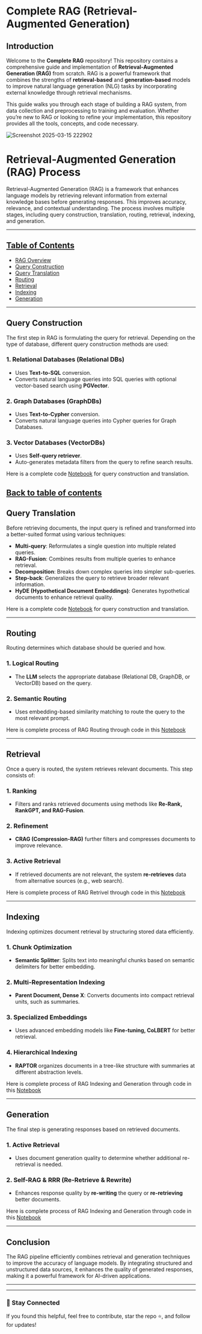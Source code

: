 # Complete RAG (Retrieval-Augmented Generation) 

## Introduction

Welcome to the **Complete RAG** repository! This repository contains a comprehensive guide and implementation of **Retrieval-Augmented Generation (RAG)** from scratch. RAG is a powerful framework that combines the strengths of **retrieval-based** and **generation-based** models to improve natural language generation (NLG) tasks by incorporating external knowledge through retrieval mechanisms.

This guide walks you through each stage of building a RAG system, from data collection and preprocessing to training and evaluation. Whether you’re new to RAG or looking to refine your implementation, this repository provides all the tools, concepts, and code necessary.


![Screenshot 2025-03-15 222902](https://github.com/user-attachments/assets/311a81a8-9e76-40ae-9218-ff59a648a5de)


# Retrieval-Augmented Generation (RAG) Process

Retrieval-Augmented Generation (RAG) is a framework that enhances language models by retrieving relevant information from external knowledge bases before generating responses. This improves accuracy, relevance, and contextual understanding. The process involves multiple stages, including query construction, translation, routing, retrieval, indexing, and generation.

---

## [Table of Contents](#table-of-contents)
- [RAG Overview](https://github.com/Adity-star/CompleteRAG/blob/main/Rag_overview.ipynb)
- [Query Construction](#query-construction)
- [Query Translation](#query-translation)
- [Routing](#routing)
- [Retrieval](#retrieval)
- [Indexing](#indexing)
- [Generation](#generation)

---

## Query Construction
The first step in RAG is formulating the query for retrieval. Depending on the type of database, different query construction methods are used:

### 1. Relational Databases (Relational DBs)
- Uses **Text-to-SQL** conversion.
- Converts natural language queries into SQL queries with optional vector-based search using **PGVector**.

### 2. Graph Databases (GraphDBs)
- Uses **Text-to-Cypher** conversion.
- Converts natural language queries into Cypher queries for Graph Databases.

### 3. Vector Databases (VectorDBs)
- Uses **Self-query retriever**.
- Auto-generates metadata filters from the query to refine search results.

Here is a complete code [Notebook](https://github.com/Adity-star/CompleteRAG/blob/main/Rag_query_transformation_1.ipynb) for query construction and translation.  

[Back to table of contents](#table-of-contents)
---

## Query Translation
Before retrieving documents, the input query is refined and transformed into a better-suited format using various techniques:
- **Multi-query**: Reformulates a single question into multiple related queries.
- **RAG-Fusion**: Combines results from multiple queries to enhance retrieval.
- **Decomposition**: Breaks down complex queries into simpler sub-queries.
- **Step-back**: Generalizes the query to retrieve broader relevant information.
- **HyDE (Hypothetical Document Embeddings)**: Generates hypothetical documents to enhance retrieval quality.

Here is a complete code [Notebook](https://github.com/Adity-star/CompleteRAG/blob/main/Rag_query_transformation_1.ipynb) for query construction and translation.

---

## Routing
Routing determines which database should be queried and how.

### 1. Logical Routing
- The **LLM** selects the appropriate database (Relational DB, GraphDB, or VectorDB) based on the query.

### 2. Semantic Routing
- Uses embedding-based similarity matching to route the query to the most relevant prompt.

Here is complete process of RAG Routing through code in this [Notebook](https://github.com/Adity-star/CompleteRAG/blob/main/RAG_routing.ipynb)

---

## Retrieval
Once a query is routed, the system retrieves relevant documents. This step consists of:

### 1. Ranking
- Filters and ranks retrieved documents using methods like **Re-Rank, RankGPT, and RAG-Fusion**.

### 2. Refinement
- **CRAG (Compression-RAG)** further filters and compresses documents to improve relevance.

### 3. Active Retrieval
- If retrieved documents are not relevant, the system **re-retrieves** data from alternative sources (e.g., web search).

Here is complete process of RAG Retrivel through code in this [Notebook](https://github.com/Adity-star/CompleteRAG/blob/main/RAG_Retrivel.ipynb)

---

## Indexing
Indexing optimizes document retrieval by structuring stored data efficiently.

### 1. Chunk Optimization
- **Semantic Splitter**: Splits text into meaningful chunks based on semantic delimiters for better embedding.

### 2. Multi-Representation Indexing
- **Parent Document, Dense X**: Converts documents into compact retrieval units, such as summaries.

### 3. Specialized Embeddings
- Uses advanced embedding models like **Fine-tuning, CoLBERT** for better retrieval.

### 4. Hierarchical Indexing
- **RAPTOR** organizes documents in a tree-like structure with summaries at different abstraction levels.

Here is complete process of RAG  Indexing and Generation through code in this [Notebook](https://github.com/Adity-star/CompleteRAG/blob/main/RAG_Indexing.ipynb)

---

## Generation
The final step is generating responses based on retrieved documents.

### 1. Active Retrieval
- Uses document generation quality to determine whether additional re-retrieval is needed.

### 2. Self-RAG & RRR (Re-Retrieve & Rewrite)
- Enhances response quality by **re-writing** the query or **re-retrieving** better documents.

Here is complete process of RAG  Indexing and Generation through code in this [Notebook](https://github.com/Adity-star/CompleteRAG/blob/main/RAG_Indexing.ipynb)

---

## Conclusion
The RAG pipeline efficiently combines retrieval and generation techniques to improve the accuracy of language models. By integrating structured and unstructured data sources, it enhances the quality of generated responses, making it a powerful framework for AI-driven applications.

---


---

### 🚀 Stay Connected
If you found this helpful, feel free to contribute, star the repo ⭐, and follow for updates!


